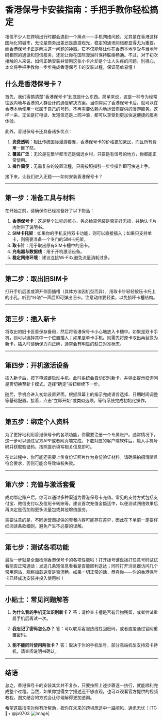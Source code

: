 # 香港保号卡安装指南：手把手教你轻松搞定

相信不少人在跨境出行时都会遇到一个痛点——手机网络问题。尤其是在香港这样国际化的城市，无论是商务出差还是旅游观光，稳定的通讯网络都显得尤为重要。而香港保号卡正是解决这一问题的神器。它不仅能够让你在香港本地享受与当地号码相同的通话和短信服务，还能让你在国际漫游时保持联络畅通。不过，对于初次接触的人来说，如何正确安装并使用这张小卡片却是个让人头疼的问题。别担心，本文将手把手教你一步步完成香港保号卡的安装过程，保证简单易懂！

## 什么是香港保号卡？

首先，我们得搞清楚“香港保号卡”到底是什么东西。简单来说，这是一种专为经常往返内地与香港的人群设计的通信解决方案。当你购买了香港保号卡后，就可以在香港本地使用一张属于自己的号码，不再需要依赖内地运营商提供的漫游服务。这样一来，无论是打电话、发短信还是上网冲浪，都可以享受到更加快速便捷的服务体验。

此外，香港保号卡还具备诸多优点：
1. **资费透明**：相比传统国际漫游套餐，香港保号卡的价格更加亲民，而且所有费用一目了然。
2. **覆盖广泛**：无论是在繁华都市还是偏远乡村，只要是有信号的地方，你都能正常使用。
3. **操作简便**：无需复杂的设置流程，只需按照指引一步步操作即可快速上手。

接下来，让我们进入正题——如何安装香港保号卡？

---

## 第一步：准备工具与材料

在开始之前，请确保你已经准备好了以下物品：

1. **香港保号卡**：这是整个过程的核心，务必检查包装是否完好无损，并确认卡片内附带了说明书。
2. **SIM卡托架**：如果你的手机支持双卡功能，则可以直接插入；如果只支持单卡，则需要准备一个专门的SIM卡托架。
3. **取卡针**：用于取出原有SIM卡槽中的旧卡。
4. **充电器与数据线**：用于开机激活设备。
5. **稳定网络环境**：建议连接Wi-Fi以避免流量消耗过多。

---

## 第二步：取出旧SIM卡

打开手机后盖或滑开侧面插槽（具体方法因机型而异），用取卡针轻轻按压卡托上的小孔，听到“咔嗒”一声后即可弹出旧卡。注意动作要轻柔，以免损坏卡槽结构。

---

## 第三步：插入新卡

将取出的旧卡妥善保存备用，然后将香港保号卡小心地放入卡槽中。如果是双卡手机，则可以选择其中一个位置插入；如果是单卡手机，则需先将原卡取出再替换为新卡。插入时请确保方向正确，通常会有明显的缺口对准标志。

---

## 第四步：开机激活设备

插入新卡后，按下电源键启动手机。此时系统会自动识别新卡，并弹出提示框询问是否切换至新卡模式。选择“确定”按钮继续下一步。

随后，手机会进入初始设置界面。根据屏幕上的指示完成语言选择、日期时间调整等基础配置。接着，点击“立即开始”或类似选项，等待系统完成初始化操作。

---

## 第五步：绑定个人资料

为了更好地利用香港保号卡的各项功能，你需要注册一个专属账户。通常情况下，这一步可以通过官方APP或者网页端完成。下载对应的客户端软件后，输入手机号码并获取验证码，按照提示填写相关信息即可。

在此过程中，你可能还需要上传身份证照片作为身份验证材料。请确保拍摄清晰且符合要求，否则可能会导致审核失败。

---

## 第六步：充值与激活套餐

成功绑定账户后，你可以通过多种渠道为香港保号卡充值。常见的支付方式包括支付宝、微信支付以及信用卡转账等。建议首次充值金额适中，以便测试网络效果后再决定是否加购更多流量包或其他增值服务。

需要注意的是，不同运营商提供的套餐内容可能存在差异，因此在下单前一定要仔细阅读条款细则，避免产生不必要的误解。

---

## 第七步：测试各项功能

最后一步就是全面检测香港保号卡的各项性能啦！打开拨号键盘拨打任意号码试试看能否正常通话；发送几条短信息看看是否能顺利送达；同时打开浏览器访问几个常用网站，观察加载速度是否流畅。如果一切正常的话，恭喜你——你的香港保号卡已经成功安装并投入使用啦！

---

## 小贴士：常见问题解答

1. **为什么我的手机无法识别新卡？**
   答：请检查卡槽是否有异物残留，或者尝试重启手机后再试一次。

2. **我忘记了密码怎么办？**
   答：可以联系客服热线找回密码，或者直接通过官网重置密码。

3. **能不能同时使用两张卡？**
   答：取决于你的手机型号，部分高端机型支持双卡待机，请查阅说明书确认。

---

## 结语

总之，香港保号卡的安装其实并不复杂，只要按照上述步骤逐一执行，就能顺利完成整个过程。当然，如果你觉得文字描述还不够直观，也可以观看官方提供的视频教程，图文结合的方式会让你理解得更加透彻。

希望这篇指南对你有所帮助，祝你在未来的跨境旅途中一路顺风，通讯无忧！[TG💪+ @jx0703 ![Image](https://github.com/user-attachments/assets/dbca1d08-cadb-493c-b0ec-ad6f7a83f270)]